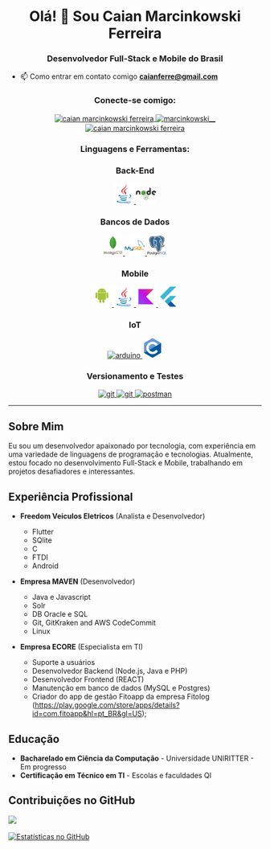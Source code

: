<h1 align="center">Olá! 👋 Sou Caian Marcinkowski Ferreira</h1>
<h3 align="center">Desenvolvedor Full-Stack e Mobile do Brasil</h3>

- 📫 Como entrar em contato comigo **caianferre@gmail.com**

<h3 align="center">Conecte-se comigo:</h3>
<p align="center">
  <a href="https://stackoverflow.com/users/caian-marcinkowski-ferreira" target="blank">
    <img align="center" src="https://raw.githubusercontent.com/rahuldkjain/github-profile-readme-generator/master/src/images/icons/Social/stack-overflow.svg" alt="caian marcinkowski ferreira" height="30" width="40" />
  </a>
  <a href="https://instagram.com/marcinkowski__" target="blank">
    <img align="center" src="https://raw.githubusercontent.com/rahuldkjain/github-profile-readme-generator/master/src/images/icons/Social/instagram.svg" alt="marcinkowski__" height="30" width="40" />
  </a>
  <a href="https://www.linkedin.com/in/caian-marcinkowski-ferreira-bb541a137/" target="blank">
    <img align="center" src="https://raw.githubusercontent.com/rahuldkjain/github-profile-readme-generator/master/src/images/icons/Social/linked-in-alt.svg" alt="caian marcinkowski ferreira" height="30" width="40" />
  </a>
</p>

<h3 align="center">Linguagens e Ferramentas:</h3>

<p align="center">
  <h3 align="center">Back-End</h3>
  <p align="center"> 
    <a href="https://www.java.com" target="_blank" rel="noreferrer"> 
      <img src="https://raw.githubusercontent.com/devicons/devicon/master/icons/java/java-original.svg" alt="java" width="40" height="40"/> 
    </a>
    <a href="https://nodejs.org" target="_blank" rel="noreferrer"> 
      <img src="https://raw.githubusercontent.com/devicons/devicon/master/icons/nodejs/nodejs-original-wordmark.svg" alt="nodejs" width="40" height="40"/> 
    </a> 
  </p>
  
  <h3 align="center">Bancos de Dados</h3>
  <p align="center"> 
    <a href="https://www.mongodb.com/" target="_blank" rel="noreferrer"> 
      <img src="https://raw.githubusercontent.com/devicons/devicon/master/icons/mongodb/mongodb-original-wordmark.svg" alt="mongodb" width="40" height="40"/> 
    </a> 
    <a href="https://www.mysql.com/" target="_blank" rel="noreferrer"> 
      <img src="https://raw.githubusercontent.com/devicons/devicon/master/icons/mysql/mysql-original-wordmark.svg" alt="mysql" width="40" height="40"/> 
    </a> 
    <a href="https://www.postgresql.org" target="_blank" rel="noreferrer"> 
      <img src="https://raw.githubusercontent.com/devicons/devicon/master/icons/postgresql/postgresql-original-wordmark.svg" alt="postgresql" width="40" height="40"/> 
    </a> 
  </p>     
  
  <h3 align="center">Mobile</h3>   
  <p align="center"> 
    <a href="https://developer.android.com" target="_blank" rel="noreferrer"> 
      <img src="https://raw.githubusercontent.com/devicons/devicon/master/icons/android/android-original-wordmark.svg" alt="android" width="40" height="40"/> 
    </a> 
    <a href="https://www.java.com" target="_blank" rel="noreferrer"> 
      <img src="https://raw.githubusercontent.com/devicons/devicon/master/icons/java/java-original.svg" alt="java" width="40" height="40"/> 
    </a> 
    <a href="https://kotlinlang.org/" target="_blank" rel="noreferrer"> 
      <img src="https://raw.githubusercontent.com/devicons/devicon/master/icons/kotlin/kotlin-original.svg" alt="kotlin" width="40" height="40"/> 
    </a> 
    <a href="https://flutter.dev/" target="_blank" rel="noreferrer">
      <img src="https://raw.githubusercontent.com/devicons/devicon/master/icons/flutter/flutter-original.svg" alt="flutter" width="40" height="40"/>
    </a>
  </p>
  
  <h3 align="center">IoT</h3>
  <p align="center"> 
    <a href="https://www.arduino.cc/" target="_blank" rel="noreferrer"> 
      <img src="https://cdn.worldvectorlogo.com/logos/arduino-1.svg" alt="arduino" width="40" height="40"/> 
    </a> 
    <a href="https://www.cprogramming.com/" target="_blank" rel="noreferrer"> 
      <img src="https://raw.githubusercontent.com/devicons/devicon/master/icons/c/c-original.svg" alt="c" width="40" height="40"/> 
    </a> 
  </p>
  
  <h3 align="center">Versionamento e Testes</h3>
  <p align="center"> 
    <a href="https://github.com/" target="_blank" rel="noreferrer"> 
      <img src="https://www.vectorlogo.zone/logos/github/github-tile.svg" alt="git" width="40" height="40"/> 
    </a> 
    <a href="https://git-scm.com/" target="_blank" rel="noreferrer"> 
      <img src="https://www.vectorlogo.zone/logos/git-scm/git-scm-icon.svg" alt="git" width="40" height="40"/> 
    </a> 
    <a href="https://postman.com" target="_blank" rel="noreferrer"> 
      <img src="https://www.vectorlogo.zone/logos/getpostman/getpostman-icon.svg" alt="postman" width="40" height="40"/> 
    </a> 
  </p>
</p>

---

## Sobre Mim

Eu sou um desenvolvedor apaixonado por tecnologia, com experiência em uma variedade de linguagens de programação e tecnologias. Atualmente, estou focado no desenvolvimento Full-Stack e Mobile, trabalhando em projetos desafiadores e interessantes.

## Experiência Profissional

- **Freedom Veiculos Eletricos** (Analista e Desenvolvedor)
  * Flutter
  * SQlite
  * C
  * FTDI
  * Android

- **Empresa MAVEN** (Desenvolvedor)
  * Java e Javascript
  * Solr
  * DB Oracle e SQL
  * Git, GitKraken and AWS CodeCommit
  * Linux

- **Empresa ECORE** (Especialista em TI)
  * Suporte a usuários
  * Desenvolvedor Backend (Node.js, Java e PHP)
  * Desenvolvedor Frontend (REACT)
  * Manutenção em banco de dados (MySQL e Postgres)
  * Criador do app de gestão Fitoapp da empresa Fitolog (https://play.google.com/store/apps/details?id=com.fitoapp&hl=pt_BR&gl=US);

## Educação

- **Bacharelado em Ciência da Computação** - Universidade UNIRITTER - Em progresso
- **Certificação em Técnico em TI** - Escolas e faculdades QI 

## Contribuições no GitHub

<img height="160em" src="https://github-readme-stats.vercel.app/api/top-langs/?username=CaianMarcinkowski&layout=compact&langs_count=7&theme=tokyonight"/>

[![Estatísticas no GitHub](https://github-readme-stats.vercel.app/api?username=CaianMarcinkowski&show_icons=true&locale=en)](https://github.com/CaianMarcinkowski)
<br>
